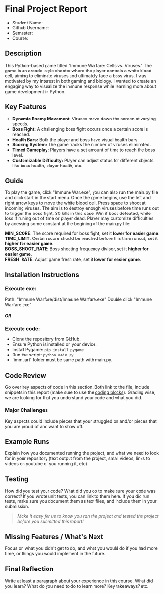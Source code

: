 # Final Project Report

* Student Name:
* Github Username:
* Semester:
* Course:



## Description 
This Python-based game titled "Immune Warfare: Cells vs. Viruses." The game is an arcade-style shooter where the player controls a white blood cell, aiming to eliminate viruses and ultimately face a boss virus. I was motivated by my interest in both gaming and biology. I wanted to create an engaging way to visualize the immune response while learning more about game development in Python.


## Key Features
- **Dynamic Enemy Movement:** Viruses move down the screen at varying speeds.
- **Boss Fight:** A challenging boss fight occurs once a certain score is reached.
- **Health Bars:** Both the player and boss have visual health bars.
- **Scoring System:** The game tracks the number of viruses eliminated.
- **Timed Gameplay:** Players have a set amount of time to reach the boss level.
- **Customizable Difficulty:** Player can adjust status for different objects like boss health, player health, etc.

## Guide
To play the game, click "Immune War.exe", you can also run the main.py file and click start in the start menu. Once the game begins, use the left and right arrow keys to move the white blood cell. Press space to shoot at incoming viruses. The aim is to destroy enough viruses before time runs out to trigger the boss fight, 30 kills in this case. Win if boss defeated, while loss if runing out of time or player dead.
Player may customize difficulties by acessing some constant at the begining of the main.py file:

**MIN_SCORE**: The score required for boss fight, set it **lower for easier game**.<br>
**TIME_LIMIT**: Certain score should be reached before this time runout, set it **higher for easier game**.<br>
**BOSS_SHOOT_RATE**: Boss shooting frequency divisor, set it **higher for easier game**.<br>
**FRESH_RATE**: Adjust game fresh rate, set it **lower for easier game**.


## Installation Instructions
  ### Execute exe:
  Path: "Immune Warfare/dist/Immune Warfare.exe"
  Double click "Immune Warfare.exe"
  ##### OR
  ### Execute code:
  - Clone the repository from GitHub.
  - Ensure Python is installed on your device.
  - Install Pygame: `pip install pygame`
  - Run the script: `python main.py`
  - 'immuart' folder must be same path with main.py.

## Code Review
Go over key aspects of code in this section. Both link to the file, include snippets in this report (make sure to use the [coding blocks](https://github.com/adam-p/markdown-here/wiki/Markdown-Cheatsheet#code)).  Grading wise, we are looking for that you understand your code and what you did. 

### Major Challenges
Key aspects could include pieces that your struggled on and/or pieces that you are proud of and want to show off.


## Example Runs
Explain how you documented running the project, and what we need to look for in your repository (text output from the project, small videos, links to videos on youtube of you running it, etc)

## Testing
How did you test your code? What did you do to make sure your code was correct? If you wrote unit tests, you can link to them here. If you did run tests, make sure you document them as text files, and include them in your submission. 

> _Make it easy for us to know you *ran the project* and *tested the project* before you submitted this report!_


## Missing Features / What's Next
Focus on what you didn't get to do, and what you would do if you had more time, or things you would implement in the future. 

## Final Reflection
Write at least a paragraph about your experience in this course. What did you learn? What do you need to do to learn more? Key takeaways? etc.
